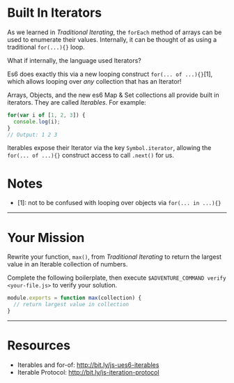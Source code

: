 # Built In Iterators

As we learned in _Traditional Iterating_, the `forEach` method of arrays can be
used to enumerate their values. Internally, it can be thought of as using a
traditional `for(...){}` loop.

What if internally, the language used Iterators?

Es6 does exactly this via a new looping construct `for(... of ...){}`[1], which
allows looping over _any_ collection that has an Iterator!

Arrays, Objects, and the new es6 Map & Set collections all provide built in
iterators. They are called _Iterables_. For example:

```js
for(var i of [1, 2, 3]) {
  console.log(i);
}
// Output: 1 2 3
```

Iterables expose their Iterator via the key `Symbol.iterator`, allowing the
`for(... of ...){}` construct access to call `.next()` for us.

# Notes

 * [1]: not to be confused with looping over objects via `for(... in ...){}`

----

# Your Mission

Rewrite your function, `max()`, from _Traditional Iterating_ to return the largest
value in an Iterable collection of numbers.

Complete the following boilerplate, then execute
`$ADVENTURE_COMMAND verify <your-file.js>` to verify your solution.

```js
module.exports = function max(collection) {
  // return largest value in collection
}
```

----

# Resources

 * Iterables and for-of: http://bit.ly/js-ues6-iterables
 * Iterable Protocol: http://bit.ly/js-iteration-protocol
